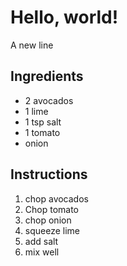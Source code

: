 # Hello, world! 
A new line
## Ingredients
* 2 avocados
* 1 lime
* 1 tsp salt
* 1 tomato
* onion

## Instructions

1. chop avocados
2. Chop tomato
3. chop onion
4. squeeze lime
5. add salt
6. mix well

